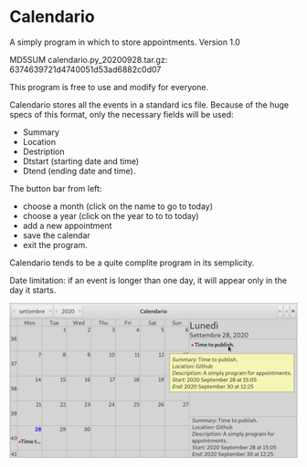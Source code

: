 # Calendario
A simply program in which to store appointments.
Version 1.0

MD5SUM calendario.py_20200928.tar.gz: 6374639721d4740051d53ad6882c0d07

This program is free to use and modify for everyone.

Calendario stores all the events in a standard ics file.
Because of the huge specs of this format, only the necessary fields will be used:
- Summary
- Location
- Destription
- Dtstart (starting date and time)
- Dtend (ending date and time).

The button bar from left:
- choose a month (click on the name to go to today)
- choose a year (click on the year to to to today)
- add a new appointment
- save the calendar
- exit the program.

Calendario tends to be a quite complite program in its semplicity.

Date limitation: if an event is longer than one day, it will appear only in the day it starts.

![My image](https://github.com/frank038/Calendario/blob/master/image.png)
